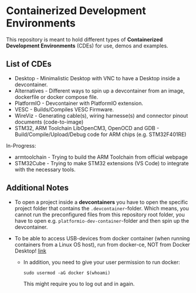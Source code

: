 # Containerized Development Environments

This repository is meant to hold different types of **Containerized Development Environments** (CDEs) for use, demos and examples.


## List of CDEs

- Desktop - Minimalistic Desktop with VNC to have a Desktop inside a devcontainer.
- Alternatives - Different ways to spin up a devcontainer from an image, dockerfile or docker compose file.
- PlatformIO - Devcontainer with PlatformIO extension.
- VESC - Builds/Compiles VESC Firmware.
- WireViz - Generating cable(s), wiring harnesse(s) and connector pinout documents (code-to-image)
- STM32, ARM Toolchain LibOpenCM3, OpenOCD and GDB - Build/Compile/Upload/Debug code for ARM chips (e.g. STM32F401RE)

In-Progress:
- armtoolchain - Trying to build the ARM Toolchain from official webpage
- STM32Cube - Trying to make STM32 extensions (VS Code) to integrate with the necessary tools.

## Additional Notes

- To open a project inside a **devcontainers** you have to open the specific project folder that contains the `.devcontainer`-folder. Which means, you cannot run the preconfigured files from this repository root folder, you have to open e.g. `platformio-dev-container`-folder and then spin up the devcontainer.

- To be able to access USB-devices from docker container (when running containers from a Linux OS host), run from docker-ce, NOT from Docker Desktop! [link](https://forums.docker.com/t/docker-desktop-not-working-on-ubuntu-24-04/141054/3)
    - In addition, you need to give your user permission to run docker:
        ```
        sudo usermod -aG docker $(whoami)
        ```
        This might require you to log out and in again.


